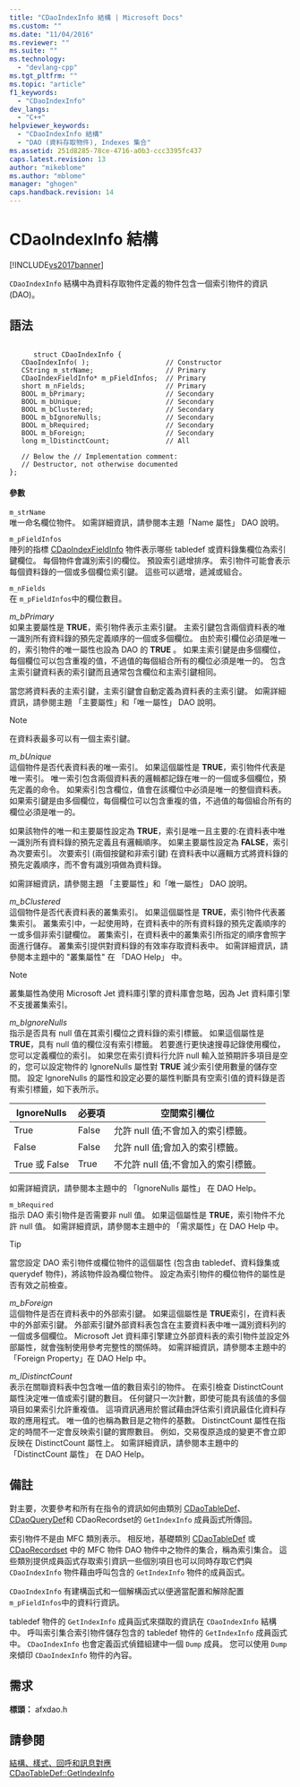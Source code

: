 ```yaml
---
title: "CDaoIndexInfo 結構 | Microsoft Docs"
ms.custom: ""
ms.date: "11/04/2016"
ms.reviewer: ""
ms.suite: ""
ms.technology: 
  - "devlang-cpp"
ms.tgt_pltfrm: ""
ms.topic: "article"
f1_keywords: 
  - "CDaoIndexInfo"
dev_langs: 
  - "C++"
helpviewer_keywords: 
  - "CDaoIndexInfo 結構"
  - "DAO (資料存取物件), Indexes 集合"
ms.assetid: 251d8285-78ce-4716-a0b3-ccc3395fc437
caps.latest.revision: 13
author: "mikeblome"
ms.author: "mblome"
manager: "ghogen"
caps.handback.revision: 14
---
```

# CDaoIndexInfo 結構
[!INCLUDE[vs2017banner](../../assembler/inline/includes/vs2017banner.md)]

`CDaoIndexInfo` 結構中為資料存取物件定義的物件包含一個索引物件的資訊 \(DAO\)。  
  
## 語法  
  
```  
  
      struct CDaoIndexInfo {  
   CDaoIndexInfo( );                   // Constructor  
   CString m_strName;                  // Primary  
   CDaoIndexFieldInfo* m_pFieldInfos;  // Primary  
   short m_nFields;                    // Primary  
   BOOL m_bPrimary;                    // Secondary  
   BOOL m_bUnique;                     // Secondary  
   BOOL m_bClustered;                  // Secondary  
   BOOL m_bIgnoreNulls;                // Secondary  
   BOOL m_bRequired;                   // Secondary  
   BOOL m_bForeign;                    // Secondary  
   long m_lDistinctCount;              // All  
  
   // Below the // Implementation comment:  
   // Destructor, not otherwise documented  
};   
```  
  
#### 參數  
 `m_strName`  
 唯一命名欄位物件。  如需詳細資訊，請參閱本主題「Name 屬性」 DAO 說明。  
  
 `m_pFieldInfos`  
 陣列的指標 [CDaoIndexFieldInfo](../../mfc/reference/cdaoindexfieldinfo-structure.md) 物件表示哪些 tabledef 或資料錄集欄位為索引鍵欄位。  每個物件會識別索引的欄位。  預設索引遞增排序。  索引物件可能會表示每個資料錄的一個或多個欄位索引鍵。  這些可以遞增，遞減或組合。  
  
 `m_nFields`  
 在 `m_pFieldInfos`中的欄位數目。  
  
 *m\_bPrimary*  
 如果主要屬性是 **TRUE**，索引物件表示主索引鍵。  主索引鍵包含兩個資料表的唯一識別所有資料錄的預先定義順序的一個或多個欄位。  由於索引欄位必須是唯一的，索引物件的唯一屬性也設為 DAO 的 **TRUE** 。  如果主索引鍵是由多個欄位，每個欄位可以包含重複的值，不過值的每個組合所有的欄位必須是唯一的。  包含主索引鍵資料表的索引鍵而且通常包含欄位和主索引鍵相同。  
  
 當您將資料表的主索引鍵，主索引鍵會自動定義為資料表的主索引鍵。  如需詳細資訊，請參閱主題 「主要屬性」和「唯一屬性」 DAO 說明。  
  
> [!NOTE]
>  在資料表最多可以有一個主索引鍵。  
  
 *m\_bUnique*  
 這個物件是否代表資料表的唯一索引。  如果這個屬性是 **TRUE**，索引物件代表是唯一索引。  唯一索引包含兩個資料表的邏輯都記錄在唯一的一個或多個欄位，預先定義的命令。  如果索引包含欄位，值會在該欄位中必須是唯一的整個資料表。  如果索引鍵是由多個欄位，每個欄位可以包含重複的值，不過值的每個組合所有的欄位必須是唯一的。  
  
 如果該物件的唯一和主要屬性設定為 **TRUE**，索引是唯一且主要的:在資料表中唯一識別所有資料錄的預先定義且有邏輯順序。  如果主要屬性設定為 **FALSE**，索引為次要索引。  次要索引 \(兩個按鍵和非索引鍵\) 在資料表中以邏輯方式將資料錄的預先定義順序，而不會有識別項做為資料錄。  
  
 如需詳細資訊，請參閱主題 「主要屬性」和「唯一屬性」 DAO 說明。  
  
 *m\_bClustered*  
 這個物件是否代表資料表的叢集索引。  如果這個屬性是 **TRUE**，索引物件代表叢集索引。  叢集索引中，一起使用時，在資料表中的所有資料錄的預先定義順序的一或多個非索引鍵欄位。  叢集索引，在資料表中的叢集索引所指定的順序會照字面進行儲存。  叢集索引提供對資料錄的有效率存取資料表中。  如需詳細資訊，請參閱本主題中的 "叢集屬性" 在 「DAO Help」 中。  
  
> [!NOTE]
>  叢集屬性為使用 Microsoft Jet 資料庫引擎的資料庫會忽略，因為 Jet 資料庫引擎不支援叢集索引。  
  
 *m\_bIgnoreNulls*  
 指示是否具有 null 值在其索引欄位之資料錄的索引標籤。  如果這個屬性是 **TRUE**，具有 null 值的欄位沒有索引標籤。  若要進行更快速搜尋記錄使用欄位，您可以定義欄位的索引。  如果您在索引資料行允許 null 輸入並預期許多項目是空的，您可以設定物件的 IgnoreNulls 屬性對 **TRUE** 減少索引使用數量的儲存空間。  設定 IgnoreNulls 的屬性和設定必要的屬性判斷具有空索引值的資料錄是否有索引標籤，如下表所示。  
  
|IgnoreNulls|必要項|空間索引欄位|  
|-----------------|---------|------------|  
|True|False|允許 null 值;不會加入的索引標籤。|  
|False|False|允許 null 值;會加入的索引標籤。|  
|True 或 False|True|不允許 null 值;不會加入的索引標籤。|  
  
 如需詳細資訊，請參閱本主題中的 「IgnoreNulls 屬性」 在 DAO Help。  
  
 `m_bRequired`  
 指示 DAO 索引物件是否需要非 null 值。  如果這個屬性是 **TRUE**，索引物件不允許 null 值。  如需詳細資訊，請參閱本主題中的 「需求屬性」在 DAO Help 中。  
  
> [!TIP]
>  當您設定 DAO 索引物件或欄位物件的這個屬性 \(包含由 tabledef、資料錄集或 querydef 物件\)，將該物件設為欄位物件。  設定為索引物件的欄位物件的屬性是否有效之前檢查。  
  
 *m\_bForeign*  
 這個物件是否在資料表中的外部索引鍵。  如果這個屬性是 **TRUE**索引，在資料表中的外部索引鍵。  外部索引鍵外部資料表包含在主要資料表中唯一識別資料列的一個或多個欄位。  Microsoft Jet 資料庫引擎建立外部資料表的索引物件並設定外部屬性，就會強制使用參考完整性的關係時。  如需詳細資訊，請參閱本主題中的「Foreign Property」在 DAO Help 中。  
  
 *m\_lDistinctCount*  
 表示在關聯資料表中包含唯一值的數目索引的物件。  在索引檢查 DistinctCount 屬性決定唯一值或索引鍵的數目。  任何鍵只一次計數，即使可能具有該值的多個項目如果索引允許重複值。  這項資訊適用於嘗試藉由評估索引資訊最佳化資料存取的應用程式。  唯一值的也稱為數目是之物件的基數。  DistinctCount 屬性在指定的時間不一定會反映索引鍵的實際數目。  例如，交易復原造成的變更不會立即反映在 DistinctCount 屬性上。  如需詳細資訊，請參閱本主題中的 「DistinctCount 屬性」 在 DAO Help。  
  
## 備註  
 對主要，次要參考和所有在指令的資訊如何由類別 [CDaoTableDef](../Topic/CDaoTableDef::GetIndexInfo.md)、 [CDaoQueryDef](../Topic/CDaoRecordset::GetIndexInfo.md)和 CDaoRecordset的 `GetIndexInfo` 成員函式所傳回。  
  
 索引物件不是由 MFC 類別表示。  相反地，基礎類別 [CDaoTableDef](../../mfc/reference/cdaotabledef-class.md) 或 [CDaoRecordset](../../mfc/reference/cdaorecordset-class.md) 中的 MFC 物件 DAO 物件中之物件的集合，稱為索引集合。  這些類別提供成員函式存取索引資訊一些個別項目也可以同時存取它們與 `CDaoIndexInfo` 物件藉由呼叫包含的 `GetIndexInfo` 物件的成員函式。  
  
 `CDaoIndexInfo` 有建構函式和一個解構函式以便適當配置和解除配置 `m_pFieldInfos`中的資料行資訊。  
  
 tabledef 物件的 `GetIndexInfo` 成員函式來擷取的資訊在 `CDaoIndexInfo` 結構中。  呼叫索引集合索引物件儲存包含的 tabledef 物件的 `GetIndexInfo` 成員函式中。  `CDaoIndexInfo` 也會定義函式偵錯組建中一個 `Dump` 成員。  您可以使用 `Dump` 來傾印 `CDaoIndexInfo` 物件的內容。  
  
## 需求  
 **標頭：** afxdao.h  
  
## 請參閱  
 [結構、樣式、回呼和訊息對應](../../mfc/reference/structures-styles-callbacks-and-message-maps.md)   
 [CDaoTableDef::GetIndexInfo](../Topic/CDaoTableDef::GetIndexInfo.md)